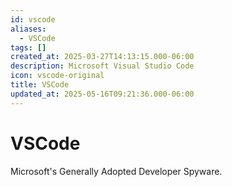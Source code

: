 ```yaml
---
id: vscode
aliases:
  - VSCode
tags: []
created_at: 2025-03-27T14:13:15.000-06:00
description: Microsoft Visual Studio Code
icon: vscode-original
title: VSCode
updated_at: 2025-05-16T09:21:36.000-06:00
---
```


# VSCode

Microsoft's Generally Adopted Developer Spyware.
